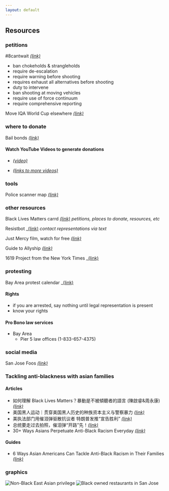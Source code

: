 ```yaml
---
layout: default
---
```


## Resources

### petitions

#8cantwait _[(link)](https://8cantwait.org/)_
- ban chokeholds & strangleholds
- require de-escalation
- require warning before shooting
- requires exhaust all alternatives before shooting
- duty to intervene
- ban shooting at moving vehicles
- require use of force continuum
- require comprehensive reporting

Move IQA World Cup elsewhere _[(link)](https://docs.google.com/document/d/1Vh-srBbjIHvO4Goq723i-9OcOn8htiksalW6HNpsns0/edit)_

### where to donate

Bail bonds _[(link)](https://bailbonds.github.io)_

#### Watch YouTube Videos to generate donations

* _[(video)](https://www.youtube.com/watch?v=bCgLa25fDHM&fbclid=IwAR01zkG7laK50tgcbgv3vD-NJiLvMuyXGSA4bXOtN6q6Ujb7RshFx8AGLXo)_

* _[(links to more videos)](https://twitter.com/iDiminies/status/1267550974190764033)_


### tools

Police scanner map _[(link)](https://scanmap.frnsys.com)_

### other resources

Black Lives Matters carrd _[(link)](https://blacklivesmatter.carrd.co)_
_petitions, places to donate, resources, etc_

Resistbot _[(link)](https://resist.bot/)
_contact representations via text_

Just Mercy film, watch for free _[(link)](https://www.justmercyfilm.com/)_

Guide to Allyship _[(link)](https://docs.google.com/document/d/1CIfMQED_B444Y-K8kAqUOgq8xrSFdSrjFBRnyK6wmz4/edit?)_

1619 Project from the New York Times _[(link)](https://www.nytimes.com/interactive/2019/08/14/magazine/1619-america-slavery.html)

### protesting

Bay Area protest calendar _[(link)](https://www.actiontogetherbayarea.org/calendar)

#### Rights
- if you are arrested, say nothing until legal representation is present
- know your rights

#### Pro Bono law services
- Bay Area
  - Pier 5 law offices (1-833-657-4375)

### social media

San Jose Foos _[(link)](https://www.instagram.com/sanjosefoos/)_

### Tackling anti-blackness with asian families

#### Articles
* 如何理解 Black Lives Matters？暴動是不被傾聽者的語言 (陳啟睿&周永康) _[(link)](https://matters.news/@ckysamuel91/%E5%A6%82%E4%BD%95%E7%90%86%E8%A7%A3-black-lives-matters-%E6%9A%B4%E5%8B%95%E6%98%AF%E4%B8%8D%E8%A2%AB%E5%82%BE%E8%81%BD%E8%80%85%E7%9A%84%E8%AA%9E%E8%A8%80-%E9%99%B3%E5%95%9F%E7%9D%BF-and-%E5%91%A8%E6%B0%B8%E5%BA%B7-bafyreidvj2pu3qo3ota7r6ctrla2rrcjfnycbvxmjr5whyhkkbeciylvf4)_
* 美国黑人运动｜贯穿美国黑人历史的种族资本主义与警察暴力 _[(link)](https://mp.weixin.qq.com/s/7TEn8QFtgy1uDkqSey4sKA?)_
* 美执法部门用催泪弹驱散抗议者 特朗普发推“宣告胜利” _[(link)](http://news.cctv.com/2020/06/03/ARTI3N85IKowWSGx9fwGiPbf200603.shtml)_
* 总统要走过去拍照，催泪弹“开路”先！_[(link)](https://tech.sina.com.cn/roll/2020-06-02/doc-iirczymk4837216.shtml)_
* 30+ Ways Asians Perpetuate Anti-Black Racism Everyday _[(link)](https://medium.com/awaken-blog/30-ways-asians-perpetuate-anti-black-racism-everyday-32886c9b3075)_

#### Guides
* 6 Ways Asian Americans Can Tackle Anti-Black Racism in Their Families _[(link)](https://everydayfeminism.com/2016/01/asian-americans-tackle-anti-black-racism/)_

### graphics

![Non-Black East Asian privilege](https://scontent-sjc3-1.xx.fbcdn.net/v/t1.0-9/101808009_10221676551410442_5086033399282401280_n.jpg?_nc_cat=100&_nc_sid=1480c5&_nc_ohc=LoRGcyrDPAEAX-djE0h&_nc_ht=scontent-sjc3-1.xx&oh=5f35a508e1020bb5fd337e229e678ef2&oe=5EFFC3A0)
![Black owned restaurants in San Jose](https://scontent-sjc3-1.xx.fbcdn.net/v/t1.0-9/101738629_10221666481398698_6409204680198455296_n.jpg?_nc_cat=107&_nc_sid=110474&_nc_ohc=MdLTZaMkp24AX_aTqd9&_nc_ht=scontent-sjc3-1.xx&oh=ff915443412c8adab7d3c7f6ece1b712&oe=5EFE3246)

